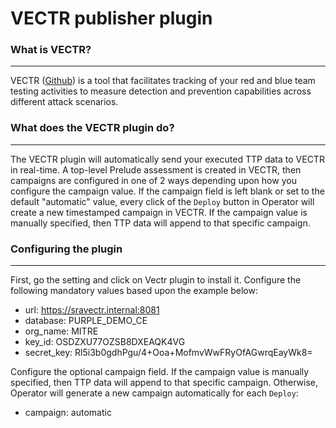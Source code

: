 
# VECTR publisher plugin

### What is VECTR?

---

VECTR ([Github](https://github.com/SecurityRiskAdvisors/VECTR)) is a tool that facilitates tracking of your red and blue team testing activities to measure detection and prevention capabilities across different attack scenarios.

### What does the VECTR plugin do?

---

The VECTR plugin will automatically send your executed TTP data to VECTR in real-time. A top-level Prelude assessment is created in VECTR, then campaigns are configured in one of 2 ways depending upon how you configure the campaign value. If the campaign field is left blank or set to the default "automatic" value, every click of the `Deploy` button in Operator will create a new timestamped campaign in VECTR. If the campaign value is manually specified, then TTP data will append to that specific campaign.

### Configuring the plugin

---
 
First, go the setting and click on Vectr plugin to install it. Configure the following mandatory values based upon the example below:

- url: https://sravectr.internal:8081
- database: PURPLE_DEMO_CE
- org_name: MITRE
- key_id: OSDZXU77OZSB8DXEAQK4VG
- secret_key: Rl5i3b0gdhPgu/4+Ooa+MofmvWwFRyOfAGwrqEayWk8=

Configure the optional campaign field. If the campaign value is manually specified, then TTP data will append to that specific campaign. Otherwise, Operator will generate a new campaign automatically for each `Deploy`:

- campaign: automatic
